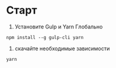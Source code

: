 # Старт
1) Установите Gulp и Yarn Глобально 
```
npm install --g gulp-cli yarn
```
1) скачайте необходимые зависимости 
```
yarn
```